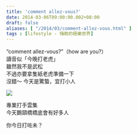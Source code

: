```yaml
---
title: 'comment allez-vous?'
date: 2014-03-06T09:00:00.002+08:00
draft: false
aliases: [ "/2014/03/comment-allez-vous.html" ]
tags : [lifestyle - 嗨啲的極樂世界]
---
```


“comment allez-vous?”（how are you?）  
讀音似「今晚打老虎」  
雖然我不是武松  
不過亦要拿隻紙老虎準備一下  
沒錯～ 今天是驚蟄，宜打小人  

[![](https://3.bp.blogspot.com/-MSPs4AA5Rq4/XC3tCOBWsKI/AAAAAAAADv4/5LfWiyiLHcAG1Xtt0m01nVW8AiUiM5e3ACLcBGAs/s640/09.jpg)](https://3.bp.blogspot.com/-MSPs4AA5Rq4/XC3tCOBWsKI/AAAAAAAADv4/5LfWiyiLHcAG1Xtt0m01nVW8AiUiM5e3ACLcBGAs/s1600/09.jpg)

專業打手雲集  
今天鵝頸橋橋底會有好多人  
  
你今日打咗未？